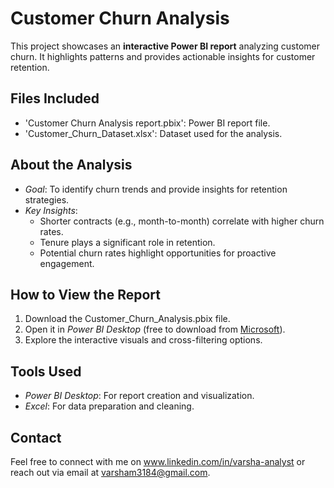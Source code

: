 # Customer Churn Analysis

This project showcases an **interactive Power BI report** analyzing customer churn. It highlights patterns and provides actionable insights for customer retention.

## Files Included
- 'Customer Churn Analysis report.pbix': Power BI report file.
- 'Customer_Churn_Dataset.xlsx': Dataset used for the analysis.

## About the Analysis
- *Goal*: To identify churn trends and provide insights for retention strategies.
- *Key Insights*:
  - Shorter contracts (e.g., month-to-month) correlate with higher churn rates.
  - Tenure plays a significant role in retention.
  - Potential churn rates highlight opportunities for proactive engagement.

## How to View the Report
1. Download the Customer_Churn_Analysis.pbix file.
2. Open it in *Power BI Desktop* (free to download from [Microsoft](https://powerbi.microsoft.com/)).
3. Explore the interactive visuals and cross-filtering options.

## Tools Used
- *Power BI Desktop*: For report creation and visualization.
- *Excel*: For data preparation and cleaning.

## Contact
Feel free to connect with me on www.linkedin.com/in/varsha-analyst or reach out via email at varsham3184@gmail.com.
